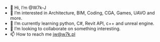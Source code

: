 - 👋 Hi, I’m @W7k-J
- 👀 I’m interested in Architecture, BIM, Coding, CGA, Games, UAVO and more.
- 🌱 I’m currently learning python, C#, Revit API, c++ and unreal engine.
- 💞️ I’m looking to collaborate on something interesting.
- 📫 How to reach me jw@w7k.pl
